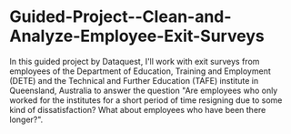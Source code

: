 # Guided-Project--Clean-and-Analyze-Employee-Exit-Surveys

In this guided project by Dataquest, I'll work with exit surveys from employees of the Department of Education, Training and Employment (DETE) and the Technical and Further Education (TAFE) institute in Queensland, Australia to answer the question "Are employees who only worked for the institutes for a short period of time resigning due to some kind of dissatisfaction? What about employees who have been there longer?". 
